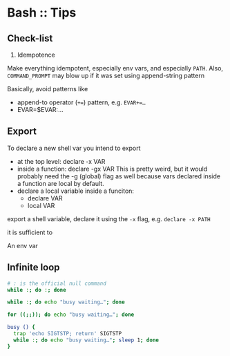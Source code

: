 # Bash :: Tips

## Check-list

1. Idempotence


Make everything idempotent, especially env vars, and especially `PATH`. Also, `COMMAND_PROMPT` may blow up if it was set using append-string pattern

Basically, avoid patterns like
- append-to operator (`+=`) pattern, e.g. `EVAR+=…`
- EVAR=$EVAR:…

## Export

To declare a new shell var you intend to export
- at the top level: declare -x VAR
- inside a function: declare -gx VAR
  This is pretty weird, but it would probably need the -g (global) flag as well because vars declared inside a function are local by default.
- declare a local variable inside a funciton:
  - declare VAR
  - local VAR

export a shell variable, declare it using the `-x` flag, e.g. `declare -x PATH`

it is sufficient to 

An env var 

## Infinite loop

```bash
# : is the official null command
while :; do :; done

while :; do echo "busy waiting…"; done

for ((;;)); do echo "busy waiting…"; done

busy () {
  trap 'echo SIGTSTP; return' SIGTSTP
  while :; do echo "busy waiting…"; sleep 1; done
}
```
